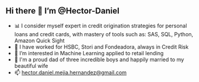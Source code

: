 ## Hi there 👋 I’m @Hector-Daniel
- 📊 I consider myself expert in credit origination strategies for personal loans and credit cards, with mastery of tools such as: SAS, SQL, Python, Amazon Quick Sight
- 👷 I have worked for HSBC, Stori and Fondeadora, always in Credit Risk
- 👀 I’m interested in Machine Learning applied to retail lending
- 💞️ I'm a proud dad of three incredible boys and happily married to my beautiful wife
- 📫 hector.daniel.mejia.hernandez@gmail.com

<!--
**Hector-Daniel/Hector-Daniel** is a ✨ _special_ ✨ repository because its `README.md` (this file) appears on your GitHub profile.

Here are some ideas to get you started:

- 🔭 I’m currently working on ...
- 🌱 I’m currently learning ...
- 👯 I’m looking to collaborate on ...
- 🤔 I’m looking for help with ...
- 💬 Ask me about ...
- 📫 How to reach me: ...
- 😄 Pronouns: ...
- ⚡ Fun fact: ...
-->
